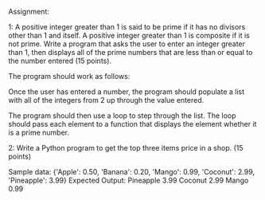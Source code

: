 Assignment:

1: A positive integer greater than 1 is said to be prime if it has no divisors other than 1 and itself. A positive integer greater than 1 is composite if it is not prime. Write a program that asks the user to enter an integer greater than 1, then displays all of the prime numbers that are less than or equal to the number entered (15 points).

The program should work as follows:

Once the user has entered a number, the program should populate a list with all of the integers from 2 up through the value entered.

The program should then use a loop to step through the list. The loop should pass each element to a function that displays the element whether it is a prime number.

2: Write a Python program to get the top three items price in a shop. (15 points)

Sample data: {'Apple': 0.50, 'Banana': 0.20, 'Mango': 0.99, 'Coconut': 2.99, 'Pineapple': 3.99}
Expected Output:
Pineapple 3.99
Coconut 2.99
Mango 0.99

